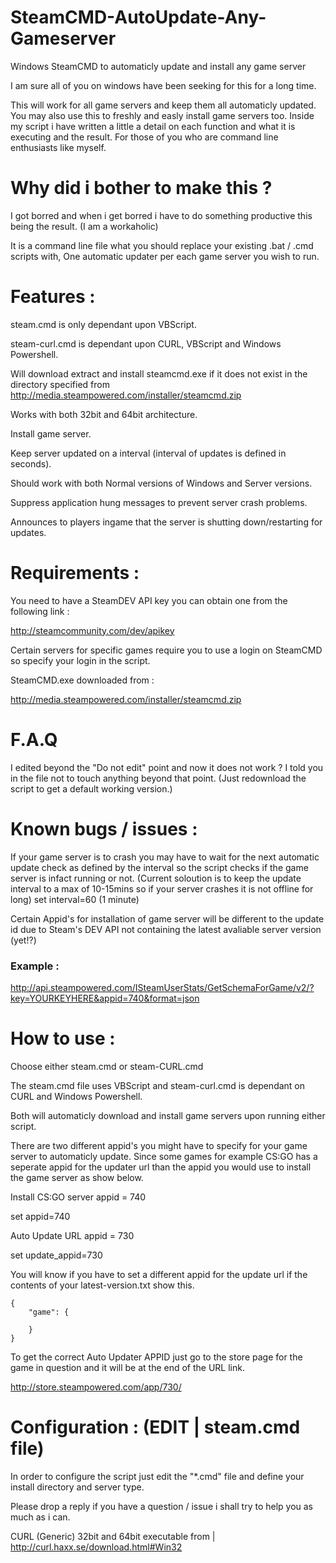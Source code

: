 # SteamCMD-AutoUpdate-Any-Gameserver

Windows SteamCMD to automaticly update and install any game server

I am sure all of you on windows have been seeking for this for a long time.

This will work for all game servers and keep them all automaticly updated. You may also use this to freshly and easly install game servers too. Inside my script i have written a little a detail on each function and what it is executing and the result. For those of you who are command line enthusiasts like myself.


# Why did i bother to make this ?
I got borred and when i get borred i have to do something productive this being the result. (I am a workaholic)

It is a command line file what you should replace your existing .bat / .cmd scripts with, One automatic updater per each game server you wish to run.


# Features :
steam.cmd is only dependant upon VBScript.

steam-curl.cmd is dependant upon CURL, VBScript and Windows Powershell.

Will download extract and install steamcmd.exe if it does not exist in the directory specified from http://media.steampowered.com/installer/steamcmd.zip

Works with both 32bit and 64bit architecture.

Install game server.

Keep server updated on a interval (interval of updates is defined in seconds).

Should work with both Normal versions of Windows and Server versions.

Suppress application hung messages to prevent server crash problems.

Announces to players ingame that the server is shutting down/restarting for updates.


# Requirements :
You need to have a SteamDEV API key you can obtain one from the following link :

http://steamcommunity.com/dev/apikey

Certain servers for specific games require you to use a login on SteamCMD so specify your login in the script.

SteamCMD.exe downloaded from :

http://media.steampowered.com/installer/steamcmd.zip


# F.A.Q
I edited beyond the "Do not edit" point and now it does not work ?
I told you in the file not to touch anything beyond that point. (Just redownload the script to get a default working version.)


# Known bugs / issues :
If your game server is to crash you may have to wait for the next automatic update check as defined by the interval so the script checks if the game server is infact running or not. (Current soloution is to keep the update interval to a max of 10-15mins so if your server crashes it is not offline for long) set interval=60 (1 minute)

Certain Appid's for installation of game server will be different to the update id due to Steam's DEV API not containing the latest avaliable server version (yet!?)

### Example :

http://api.steampowered.com/ISteamUserStats/GetSchemaForGame/v2/?key=YOURKEYHERE&appid=740&format=json


# How to use :
Choose either steam.cmd or steam-CURL.cmd

The steam.cmd file uses VBScript and steam-curl.cmd is dependant on CURL and Windows Powershell.

Both will automaticly download and install game servers upon running either script.

There are two different appid's you might have to specify for your game server to automaticly update. Since some games for example CS:GO has a seperate appid for the updater url than the appid you would use to install the game server as show below.

Install CS:GO server appid = 740

set appid=740

Auto Update URL appid = 730

set update_appid=730

You will know if you have to set a different appid for the update url if the contents of your latest-version.txt show this.

```
{
    "game": {

    }
}
```

To get the correct Auto Updater APPID just go to the store page for the game in question and it will be at the end of the URL link.

http://store.steampowered.com/app/730/


# Configuration : (EDIT | steam.cmd file)

In order to configure the script just edit the "*.cmd" file and define your install directory and server type.

Please drop a reply if you have a question / issue i shall try to help you as much as i can.


CURL (Generic) 32bit and 64bit executable from | http://curl.haxx.se/download.html#Win32

